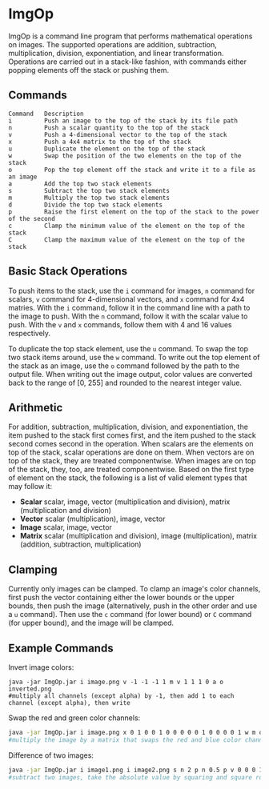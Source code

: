 # ImgOp
ImgOp is a command line program that performs mathematical operations on images. The supported operations are addition, subtraction, multiplication, division, exponentiation, and linear transformation. Operations are carried out in a stack-like fashion, with commands either popping elements off the stack or pushing them. 

## Commands
```
Command   Description
i         Push an image to the top of the stack by its file path
n         Push a scalar quantity to the top of the stack
v         Push a 4-dimensional vector to the top of the stack
x         Push a 4x4 matrix to the top of the stack
u         Duplicate the element on the top of the stack
w         Swap the position of the two elements on the top of the stack
o         Pop the top element off the stack and write it to a file as an image
a         Add the top two stack elements
s         Subtract the top two stack elements
m         Multiply the top two stack elements
d         Divide the top two stack elements
p         Raise the first element on the top of the stack to the power of the second
c         Clamp the minimum value of the element on the top of the stack
C         Clamp the maximum value of the element on the top of the stack
```

## Basic Stack Operations
To push items to the stack, use the `i` command for images, `n` command for scalars, `v` command for 4-dimensional vectors, and `x` command for 4x4 matries. With the `i` command, follow it in the command line with a path to the image to push. With the `n` command, follow it with the scalar value to push. With the `v` and `x` commands, follow them with 4 and 16 values respectively.

To duplicate the top stack element, use the `u` command. To swap the top two stack items around, use the `w` command. To write out the top element of the stack as an image, use the `o` command followed by the path to the output file. When writing out the image output, color values are converted back to the range of [0, 255] and rounded to the nearest integer value.

## Arithmetic
For addition, subtraction, multiplication, division, and exponentiation, the item pushed to the stack first comes first, and the item pushed to the stack second comes second in the operation. When scalars are the elements on top of the stack, scalar operations are done on them. When vectors are on top of the stack, they are treated componentwise. When images are on top of the stack, they, too, are treated componentwise. Based on the first type of element on the stack, the following is a list of valid element types that may follow it:

* **Scalar** scalar, image, vector (multiplication and division), matrix (multiplication and division)
* **Vector** scalar (multiplication), image, vector
* **Image**  scalar, image, vector
* **Matrix** scalar (multiplication and division), image (multiplication), matrix (addition, subtraction, multiplication)

## Clamping
Currently only images can be clamped. To clamp an image's color channels, first push the vector containing either the lower bounds or the upper bounds, then push the image (alternatively, push in the other order and use a `u` command). Then use the `c` command (for lower bound) or `C` command (for upper bound), and the image will be clamped.

## Example Commands
Invert image colors:
```
java -jar ImgOp.jar i image.png v -1 -1 -1 1 m v 1 1 1 0 a o inverted.png
#multiply all channels (except alpha) by -1, then add 1 to each channel (except alpha), then write
```
Swap the red and green color channels:
```bash
java -jar ImgOp.jar i image.png x 0 1 0 0 1 0 0 0 0 0 1 0 0 0 0 1 w m o swapped.png
#multiply the image by a matrix that swaps the red and blue color channels, then write
```
Difference of two images:
```bash
java -jar ImgOp.jar i image1.png i image2.png s n 2 p n 0.5 p v 0 0 0 1 a o diff.png
#subtract two images, take the absolute value by squaring and square rooting, then make opaque before writing
```
